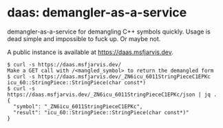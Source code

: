 # daas: demangler-as-a-service

demangler-as-a-service for demangling C++ symbols quickly. Usage is dead simple and impossible to fuck up. Or maybe not.

A public instance is available at https://daas.msfjarvis.dev.

```shell
$ curl -s https://daas.msfjarvis.dev/
Make a GET call with /<mangled_symbol> to return the demangled form
$ curl -s https://daas.msfjarvis.dev/_ZN6icu_6011StringPieceC1EPKc
icu_60::StringPiece::StringPiece(char const*)
$ curl -s https://daas.msfjarvis.dev/_ZN6icu_6011StringPieceC1EPKc/json | jq .
{
  "symbol": "_ZN6icu_6011StringPieceC1EPKc",
  "result": "icu_60::StringPiece::StringPiece(char const*)"
}
```
